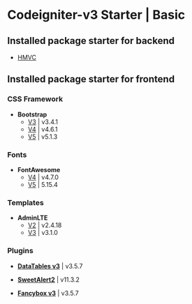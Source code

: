 # Codeigniter-v3 Starter | Basic

## Installed package starter for backend

- [HMVC](application/third_party/HMVC)

## Installed package starter for frontend

### CSS Framework

- **Bootstrap**
	- [V3](public/CSS-frameworks/Bootstrap/v3) | v3.4.1
	- [V4](public/CSS-frameworks/Bootstrap/v4) | v4.6.1
	- [V5](public/CSS-frameworks/Bootstrap/v5) | v5.1.3

### Fonts

- **FontAwesome**
	- [V4](public/fonts/FontAwesome/v4) | v4.7.0
	- [V5](public/fonts/FontAwesome/v5) | 5.15.4

### Templates

- **AdminLTE**
	- [V2](public/templates/AdminLTE/v2) | v2.4.18
	- [V3](public/templates/AdminLTE/v3) | v3.1.0

### Plugins

- [**DataTables v3**](public/plugins/DataTables) | v3.5.7

- [**SweetAlert2**](public/plugins/SweetAlert2) | v11.3.2

- [**Fancybox v3**](public/plugins/Fancybox) | v3.5.7